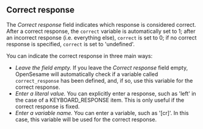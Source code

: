 ## Correct response

The *Correct response* field indicates which response is considered correct. After a correct response, the `correct` variable is automatically set to 1; after an incorrect response (i.e. everything else), `correct` is set to 0; if no correct response is specified, `correct` is set to 'undefined'.

You can indicate the correct response in three main ways:

- *Leave the field empty.* If you leave the *Correct response* field empty, OpenSesame will automatically check if a variable called `correct_response` has been defined, and, if so, use this variable for the correct response.
- *Enter a literal value.* You can explicitly enter a response, such as 'left' in the case of a KEYBOARD_RESPONSE item. This is only useful if the correct response is fixed.
- *Enter a variable name.* You can enter a variable, such as '[cr]'. In this case, this variable will be used for the correct response.
